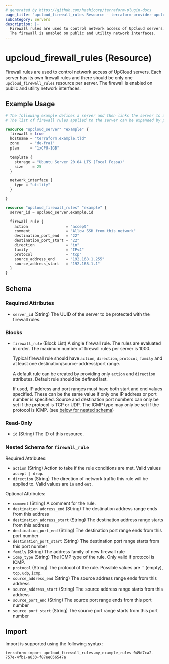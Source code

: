 ```yaml
---
# generated by https://github.com/hashicorp/terraform-plugin-docs
page_title: "upcloud_firewall_rules Resource - terraform-provider-upcloud"
subcategory: Servers
description: |-
  Firewall rules are used to control network access of UpCloud servers. Each server has its own firewall rules and there should be only one upcloud_firewall_rules resource per server.
  The firewall is enabled on public and utility network interfaces.
---
```


# upcloud_firewall_rules (Resource)

Firewall rules are used to control network access of UpCloud servers. Each server has its own firewall rules and there should be only one `upcloud_firewall_rules` resource per server.
The firewall is enabled on public and utility network interfaces.

## Example Usage

```terraform
# The following example defines a server and then links the server to a single firewall rule. 
# The list of firewall rules applied to the server can be expanded by providing additional server_firewall_rules blocks.

resource "upcloud_server" "example" {
  firewall = true
  hostname = "terraform.example.tld"
  zone     = "de-fra1"
  plan     = "1xCPU-1GB"

  template {
    storage = "Ubuntu Server 20.04 LTS (Focal Fossa)"
    size    = 25
  }

  network_interface {
    type = "utility"
  }

}

resource "upcloud_firewall_rules" "example" {
  server_id = upcloud_server.example.id

  firewall_rule {
    action                 = "accept"
    comment                = "Allow SSH from this network"
    destination_port_end   = "22"
    destination_port_start = "22"
    direction              = "in"
    family                 = "IPv4"
    protocol               = "tcp"
    source_address_end     = "192.168.1.255"
    source_address_start   = "192.168.1.1"
  }
}
```

<!-- schema generated by tfplugindocs -->
## Schema

### Required Attributes

- `server_id` (String) The UUID of the server to be protected with the firewall rules.

### Blocks

- `firewall_rule` (Block List) A single firewall rule. The rules are evaluated in order. The maximum number of firewall rules per server is 1000.

	Typical firewall rule should have `action`, `direction`, `protocol`, `family` and at least one destination/source-address/port range.

	A default rule can be created by providing only `action` and `direction` attributes. Default rule should be defined last.

	If used, IP address and port ranges must have both start and end values specified. These can be the same value if only one IP address or port number is specified.
	Source and destination port numbers can only be set if the protocol is TCP or UDP.
	The ICMP type may only be set if the protocol is ICMP. (see [below for nested schema](#nestedblock--firewall_rule))

### Read-Only

- `id` (String) The ID of this resource.

<a id="nestedblock--firewall_rule"></a>
### Nested Schema for `firewall_rule`

Required Attributes:

- `action` (String) Action to take if the rule conditions are met. Valid values `accept | drop`.
- `direction` (String) The direction of network traffic this rule will be applied to. Valid values are `in` and `out`.

Optional Attributes:

- `comment` (String) A comment for the rule.
- `destination_address_end` (String) The destination address range ends from this address
- `destination_address_start` (String) The destination address range starts from this address
- `destination_port_end` (String) The destination port range ends from this port number
- `destination_port_start` (String) The destination port range starts from this port number
- `family` (String) The address family of new firewall rule
- `icmp_type` (String) The ICMP type of the rule. Only valid if protocol is ICMP.
- `protocol` (String) The protocol of the rule. Possible values are `` (empty), `tcp`, `udp`, `icmp`.
- `source_address_end` (String) The source address range ends from this address
- `source_address_start` (String) The source address range starts from this address
- `source_port_end` (String) The source port range ends from this port number
- `source_port_start` (String) The source port range starts from this port number

## Import

Import is supported using the following syntax:

```shell
terraform import upcloud_firewall_rules.my_example_rules 049d7ca2-757e-4fb1-a833-f87ee056547a
```
